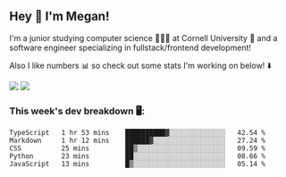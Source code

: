 ## Hey 👋 I'm Megan! 
I'm a junior studying computer science 👩🏻‍💻 at Cornell University 🐻 and a software engineer specializing in fullstack/frontend development!

Also I like numbers 📊 so check out some stats I'm working on below! ⬇️

<img src="https://github-readme-stats.vercel.app/api?username=meganyin13&show_icons=true&hide=stars&count_private=true" />

<img src="https://github-readme-stats.vercel.app/api/top-langs/?username=meganyin13&layout=compact&hide=Jupyter%20Notebook" />

### This week's dev breakdown 🖥:
<!--START_SECTION:waka-->
```text
TypeScript   1 hr 53 mins    ██████████▓░░░░░░░░░░░░░░   42.54 % 
Markdown     1 hr 12 mins    ██████▓░░░░░░░░░░░░░░░░░░   27.24 % 
CSS          25 mins         ██▒░░░░░░░░░░░░░░░░░░░░░░   09.59 % 
Python       23 mins         ██░░░░░░░░░░░░░░░░░░░░░░░   08.66 % 
JavaScript   13 mins         █▒░░░░░░░░░░░░░░░░░░░░░░░   05.14 % 
```
<!--END_SECTION:waka-->